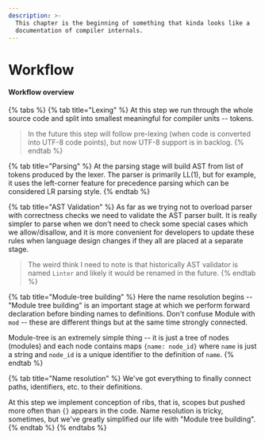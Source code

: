 ```yaml
---
description: >-
  This chapter is the beginning of something that kinda looks like a
  documentation of compiler internals.
---
```


# Workflow

#### Workflow overview

{% tabs %}
{% tab title="Lexing" %}
At this step we run through the whole source code and split into smallest meaningful for compiler units -- tokens.

> In the future this step will follow pre-lexing \(when code is converted into UTF-8 code points\), but now UTF-8 support is in backlog.
{% endtab %}

{% tab title="Parsing" %}
At the parsing stage will build AST from list of tokens produced by the lexer. The parser is primarily LL\(1\), but for example, it uses the left-corner feature for precedence parsing which can be considered LR parsing style.
{% endtab %}

{% tab title="AST Validation" %}
As far as we trying not to overload parser with correctness checks we need to validate the AST parser built. It is really simpler to parse when we don't need to check some special cases which we allow/disallow, and it is more convenient for developers to update these rules when language design changes if they all are placed at a separate stage.

> The weird think I need to note is that historically AST validator is named `Linter` and likely it would be renamed in the future.
{% endtab %}

{% tab title="Module-tree building" %}
Here the name resolution begins -- "Module tree building" is an important stage at which we perform forward declaration before binding names to definitions. Don't confuse Module with `mod` -- these are different things but at the same time strongly connected. 

Module-tree is an extremely simple thing -- it is just a tree of nodes \(modules\) and each node contains maps `{name: node_id}` where `name` is just a string and `node_id` is a unique identifier to the definition of `name`. 
{% endtab %}

{% tab title="Name resolution" %}
We've got everything to finally connect paths, identifiers, etc. to their definitions.

At this step we implement conception of ribs, that is, scopes but pushed more often than `{}` appears in the code. Name resolution is tricky, sometimes, but we've greatly simplified our life with "Module tree building".
{% endtab %}
{% endtabs %}



